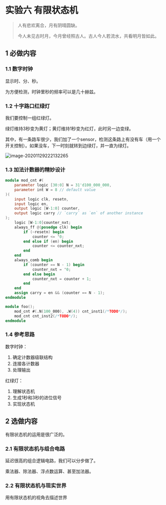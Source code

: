 # 实验六 有限状态机

> 人有悲欢离合，月有阴晴圆缺。
>
> 今人未见古时月，今月曾经照古人。古人今人若流水，共看明月皆如此。

## 1 必做内容

### 1.1 数字时钟

显示时、分、秒。

为方便检测，时钟里秒的频率可以是几十赫兹。

### 1.2 十字路口红绿灯

我们要控制一组红绿灯。

绿灯维持3秒变为黄灯；黄灯维持1秒变为红灯，此时另一边变绿。

其中，有一条路车很少，我们加了一个sensor，检测这条路上有没有车（用一个开关控制）。如果没车，下一时刻就转到边绿灯，并一直为绿灯。

![image-20201129222132265](C:\Users\JimmyTan\AppData\Roaming\Typora\typora-user-images\image-20201129222132265.png)

### 1.3 加法计数器的精妙设计

```verilog
module mod_cnt #(
    parameter logic [30:0] N = 31'd100_000_000,
    parameter int W = 8 // default value
)(
	input logic clk, resetn,
    input logic en,
    output logic [W-1:0] counter,
    output logic carry // `carry` as `en` of another instance
);
    logic [W-1:0]counter_nxt;
    always_ff @(posedge clk) begin
        if (~resetn) begin
            counter <= '0;
        end else if (en) begin
            counter <= counter_nxt;
        end
    end
    always_comb begin
        if (counter == N - 1) begin
            counter_nxt = '0;
        end else begin
            counter_nxt = counter + 1;
        end
    end
    assign carry = en && (counter == N - 1);
endmodule

module foo();
    mod_cnt #(.N(100_000), .W(4)) cnt_inst1(/*TODO*/);
    mod_cnt cnt_inst2(/*TODO*/);
endmodule
```

### 1.4 参考思路

数字时钟：

1. 确定计数器级联结构
2. 连接各计数器
3. 处理输出

红绿灯：

1. 理解状态机
2. 生成1秒和3秒的进位信号
3. 实现状态机

## 2 选做内容

有限状态机的运用是很广泛的。

### 2.1 有限状态机与组合电路

延迟很高的组合逻辑电路，我们可以分步做了。

乘法器、除法器、浮点数运算、甚至加法器。

### 2.2 有限状态机与现实世界

用有限状态机的视角去描述世界